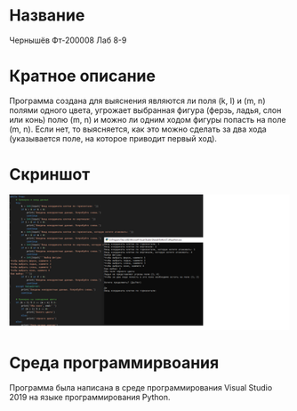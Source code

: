 # Название
Чернышёв Фт-200008 Лаб 8-9

# Кратное описание
Программа создана для выяснения являются ли поля (k, I) и (m, n) полями одного цвета, угрожает выбранная фигура (ферзь, ладья, слон или конь) полю (m, n)
и можно ли одним ходом фигуры попасть на поле (m, n). Если нет, то выясняется, как это можно сделать за два хода (указывается поле, на которое приводит первый ход).

# Скриншот
![Alt-текст](https://github.com/RaSSlabowni/Lab-8-9/blob/master/%D0%A1%D0%BA%D1%80%D0%B8%D0%BD%D1%88%D0%BE%D1%82%20%D0%9B%D0%B0%D0%B1%208.png)

# Среда программирвоания
Программа была написана в среде программирования Visual Studio 2019 на языке программирования Python.
